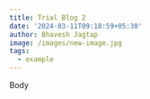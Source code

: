 ```yaml
---
title: Trial Blog 2
date: '2024-03-11T09:18:59+05:30'
author: Bhavesh Jagtap
image: /images/new-image.jpg
tags:
  - example
---
```

Body
